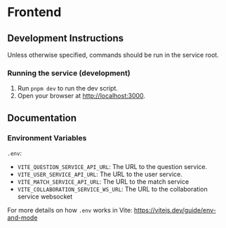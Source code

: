 # Frontend

## Development Instructions

Unless otherwise specified, commands should be run in the service root.

### Running the service (development)

1. Run `pnpm dev` to run the dev script.
1. Open your browser at <http://localhost:3000>.

## Documentation

### Environment Variables

`.env`:

- `VITE_QUESTION_SERVICE_API_URL`: The URL to the question service.
- `VITE_USER_SERVICE_API_URL`: The URL to the user service.
- `VITE_MATCH_SERVICE_API_URL`: The URL to the match service
- `VITE_COLLABORATION_SERVICE_WS_URL`: The URL to the collaboration service websocket

For more details on how `.env` works in Vite:
<https://vitejs.dev/guide/env-and-mode>
